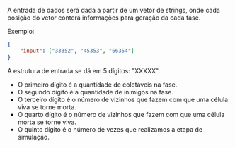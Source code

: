 A entrada de dados será dada a partir de um vetor de strings, onde cada posição do vetor conterá informações para geração da cada fase.

Exemplo:
```json
{
    "input": ["33352", "45353", "66354"]
}
```

A estrutura de entrada se dá em 5 dígitos: "XXXXX".
- O primeiro dígito é a quantidade de coletáveis na fase.
- O segundo dígito é a quantidade de inimigos na fase.
- O terceiro dígito é o número de vizinhos que fazem com que uma célula viva se torne morta.
- O quarto dígito é o número de vizinhos que fazem com que uma célula morta se torne viva.
- O quinto dígito é o número de vezes que realizamos a etapa de simulação.
